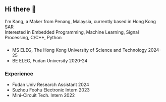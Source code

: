 ## Hi there 👋

I'm Kang, a Maker from Penang, Malaysia, currently based in Hong Kong SAR  
Interested in Embedded Programming, Machine Learning, Signal Processing, C/C++, Python  

### 
- MS ELEG, The Hong Kong University of Science and Technology 2024-25
- BE ELEG, Fudan University 2020-24

### Experience
- Fudan Univ Research Assistant 2024
- Suzhou Foohu Electronic Intern 2023
- Mini-Circuit Tech. Intern 2022

<!--
**ceravio/ceravio** is a ✨ _special_ ✨ repository because its `README.md` (this file) appears on your GitHub profile.

Here are some ideas to get you started:

- 🔭 I’m currently working on ...
- 🌱 I’m currently learning ...
- 👯 I’m looking to collaborate on ...
- 🤔 I’m looking for help with ...
- 💬 Ask me about ...
- 📫 How to reach me: ...
- 😄 Pronouns: ...
- ⚡ Fun fact: ...
-->
